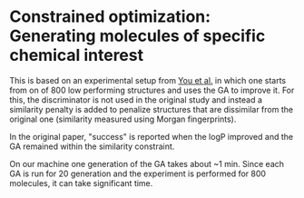 # Constrained optimization: Generating molecules of specific chemical interest

This is based on an experimental setup from [You et al.](https://cs.stanford.edu/people/jure/pubs/gcpn-neurips18.pdf) in which one starts from on of 800 low performing structures and uses the GA to improve it.
For this, the discriminator is not used in the original study and instead a similarity penalty is added to penalize structures that are dissimilar from the original one (similarity measured using Morgan fingerprints).

In the original paper, "success" is reported when the logP improved and the GA remained within the similarity constraint.

On our machine one generation of the GA takes about ~1 min. Since each GA is run for 20 generation and the experiment is performed for 800 molecules, it can take significant time.
